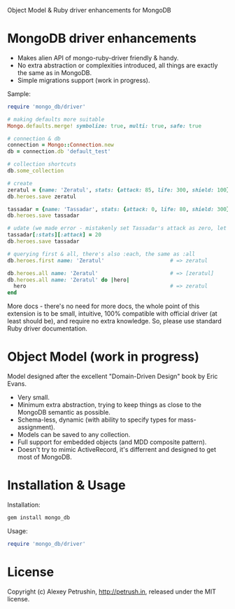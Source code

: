 Object Model & Ruby driver enhancements for MongoDB

# MongoDB driver enhancements

- Makes alien API of mongo-ruby-driver friendly & handy.
- No extra abstraction or complexities introduced, all things are exactly the same as in MongoDB.
- Simple migrations support (work in progress).

Sample:

``` ruby
require 'mongo_db/driver'

# making defaults more suitable
Mongo.defaults.merge! symbolize: true, multi: true, safe: true

# connection & db
connection = Mongo::Connection.new
db = connection.db 'default_test'

# collection shortcuts
db.some_collection

# create
zeratul = {name: 'Zeratul', stats: {attack: 85, life: 300, shield: 100}}
db.heroes.save zeratul

tassadar = {name: 'Tassadar', stats: {attack: 0, life: 80, shield: 300}}    
db.heroes.save tassadar

# udate (we made error - mistakenly set Tassadar's attack as zero, let's fix it)
tassadar[:stats][:attack] = 20
db.heroes.save tassadar

# querying first & all, there's also :each, the same as :all
db.heroes.first name: 'Zeratul'                     # => zeratul

db.heroes.all name: 'Zeratul'                       # => [zeratul]
db.heroes.all name: 'Zeratul' do |hero|
  hero                                              # => zeratul
end
```

More docs - there's no need for more docs, the whole point of this extension is to be small, intuitive, 100% compatible with official driver (at least should be), and require no extra knowledge.
So, please use standard Ruby driver documentation.

# Object Model (work in progress)

Model designed after the excellent "Domain-Driven Design" book by Eric Evans.

- Very small.
- Minimum extra abstraction, trying to keep things as close to the MongoDB semantic as possible.
- Schema-less, dynamic (with ability to specify types for mass-assignment).
- Models can be saved to any collection.
- Full support for embedded objects (and MDD composite pattern).
- Doesn't try to mimic ActiveRecord, it's differrent and designed to get most of MongoDB.

# Installation & Usage

Installation:

``` bash
gem install mongo_db
```

Usage:

``` ruby
require 'mongo_db/driver'
```

# License

Copyright (c) Alexey Petrushin, http://petrush.in, released under the MIT license.

[mongo_mapper_ext]: https://github.com/alexeypetrushin/mongo_mapper_ext
[mongoid_misc]: https://github.com/alexeypetrushin/mongoid_misc